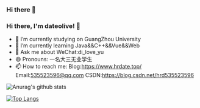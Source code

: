 ### Hi there 👋


<!--
**hrdate/hrdate** is a ✨ _special_ ✨ repository because its `README.md` (this file) appears on your GitHub profile.

Here are some ideas to get you started:

- 🔭 I’m currently working on ...
- 🌱 I’m currently learning ...
- 👯 I’m looking to collaborate on ...
- 🤔 I’m looking for help with ...
- 💬 Ask me about ...
- 📫 How to reach me: ...
- 😄 Pronouns: ...
- ⚡ Fun fact: ...
-->


### Hi there, I'm dateolive! 👋

- 🔭 I’m currently studying on GuangZhou University
- 🌱 I’m currently learning Java&&C++&&Vue&&Web
- 💬 Ask me about WeChat:di_love_yu
- 😄 Pronouns: 一名大三无业学生
- 📫 How to reach me: Blog:https://www.hrdate.top/ Email:535523596@qq.com CSDN:https://blog.csdn.net/hrd535523596


![Anurag's github stats](https://github-readme-stats.vercel.app/api?username=hrdate&show_icons=true&theme=tokyonight)


[![Top Langs](https://github-readme-stats.vercel.app/api/top-langs/?username=hrdate)](https://github.com/anuraghazra/github-readme-stats)
